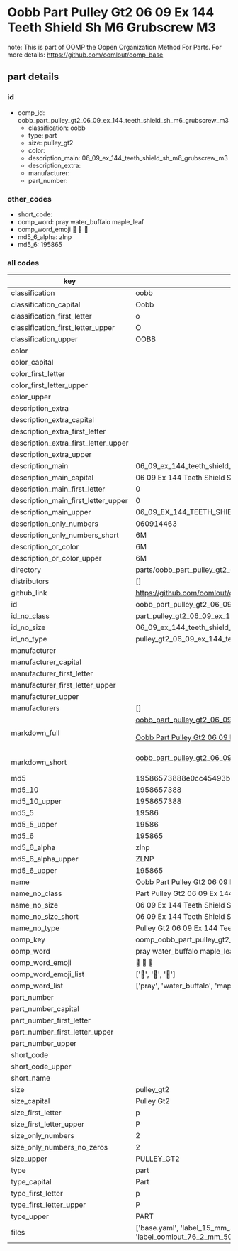 # Oobb Part Pulley Gt2 06 09 Ex 144 Teeth Shield Sh M6 Grubscrew M3  

note: This is part of OOMP the Oopen Organization Method For Parts. For more details: https://github.com/oomlout/oomp_base

##  part details





### id
* oomp_id: oobb_part_pulley_gt2_06_09_ex_144_teeth_shield_sh_m6_grubscrew_m3
  * classification: oobb
  * type: part
  * size: pulley_gt2
  * color: 
  * description_main: 06_09_ex_144_teeth_shield_sh_m6_grubscrew_m3
  * description_extra: 
  * manufacturer: 
  * part_number: 

### other_codes
* short_code: 
* oomp_word: pray water_buffalo maple_leaf
* oomp_word_emoji :pray: :water_buffalo: :maple_leaf:
* md5_6_alpha: zlnp
* md5_6: 195865

### all codes 
| key | value |  
| --- | --- |  
| classification | oobb |  
| classification_capital | Oobb |  
| classification_first_letter | o |  
| classification_first_letter_upper | O |  
| classification_upper | OOBB |  
| color |  |  
| color_capital |  |  
| color_first_letter |  |  
| color_first_letter_upper |  |  
| color_upper |  |  
| description_extra |  |  
| description_extra_capital |  |  
| description_extra_first_letter |  |  
| description_extra_first_letter_upper |  |  
| description_extra_upper |  |  
| description_main | 06_09_ex_144_teeth_shield_sh_m6_grubscrew_m3 |  
| description_main_capital | 06 09 Ex 144 Teeth Shield Sh M6 Grubscrew M3 |  
| description_main_first_letter | 0 |  
| description_main_first_letter_upper | 0 |  
| description_main_upper | 06_09_EX_144_TEETH_SHIELD_SH_M6_GRUBSCREW_M3 |  
| description_only_numbers | 060914463 |  
| description_only_numbers_short | 6M |  
| description_or_color | 6M |  
| description_or_color_upper | 6M |  
| directory | parts/oobb_part_pulley_gt2_06_09_ex_144_teeth_shield_sh_m6_grubscrew_m3 |  
| distributors | [] |  
| github_link | https://github.com/oomlout/oomlout_oomp_part_src/tree/main/parts/oobb_part_pulley_gt2_06_09_ex_144_teeth_shield_sh_m6_grubscrew_m3/working |  
| id | oobb_part_pulley_gt2_06_09_ex_144_teeth_shield_sh_m6_grubscrew_m3 |  
| id_no_class | part_pulley_gt2_06_09_ex_144_teeth_shield_sh_m6_grubscrew_m3 |  
| id_no_size | 06_09_ex_144_teeth_shield_sh_m6_grubscrew_m3 |  
| id_no_type | pulley_gt2_06_09_ex_144_teeth_shield_sh_m6_grubscrew_m3 |  
| manufacturer |  |  
| manufacturer_capital |  |  
| manufacturer_first_letter |  |  
| manufacturer_first_letter_upper |  |  
| manufacturer_upper |  |  
| manufacturers | [] |  
| markdown_full | [oobb_part_pulley_gt2_06_09_ex_144_teeth_shield_sh_m6_grubscrew_m3](https://github.com/oomlout/oomlout_oomp_part_src/tree/main/parts/oobb_part_pulley_gt2_06_09_ex_144_teeth_shield_sh_m6_grubscrew_m3/working)<br>[](https://github.com/oomlout/oomlout_oomp_part_src/tree/main/parts/oobb_part_pulley_gt2_06_09_ex_144_teeth_shield_sh_m6_grubscrew_m3/working)<br>[Oobb Part Pulley Gt2 06 09 Ex 144 Teeth Shield Sh M6 Grubscrew M3](https://github.com/oomlout/oomlout_oomp_part_src/tree/main/parts/oobb_part_pulley_gt2_06_09_ex_144_teeth_shield_sh_m6_grubscrew_m3/working)<br><br> |  
| markdown_short | [oobb_part_pulley_gt2_06_09_ex_144_teeth_shield_sh_m6_grubscrew_m3](https://github.com/oomlout/oomlout_oomp_part_src/tree/main/parts/oobb_part_pulley_gt2_06_09_ex_144_teeth_shield_sh_m6_grubscrew_m3/working)<br><br> |  
| md5 | 19586573888e0cc45493bde3f02f60d5 |  
| md5_10 | 1958657388 |  
| md5_10_upper | 1958657388 |  
| md5_5 | 19586 |  
| md5_5_upper | 19586 |  
| md5_6 | 195865 |  
| md5_6_alpha | zlnp |  
| md5_6_alpha_upper | ZLNP |  
| md5_6_upper | 195865 |  
| name | Oobb Part Pulley Gt2 06 09 Ex 144 Teeth Shield Sh M6 Grubscrew M3 |  
| name_no_class | Part Pulley Gt2 06 09 Ex 144 Teeth Shield Sh M6 Grubscrew M3 |  
| name_no_size | 06 09 Ex 144 Teeth Shield Sh M6 Grubscrew M3 |  
| name_no_size_short | 06 09 Ex 144 Teeth Shield Sh M6 Grubscrew M3 |  
| name_no_type | Pulley Gt2 06 09 Ex 144 Teeth Shield Sh M6 Grubscrew M3 |  
| oomp_key | oomp_oobb_part_pulley_gt2_06_09_ex_144_teeth_shield_sh_m6_grubscrew_m3 |  
| oomp_word | pray water_buffalo maple_leaf |  
| oomp_word_emoji | :pray: :water_buffalo: :maple_leaf: |  
| oomp_word_emoji_list | [':pray:', ':water_buffalo:', ':maple_leaf:'] |  
| oomp_word_list | ['pray', 'water_buffalo', 'maple_leaf'] |  
| part_number |  |  
| part_number_capital |  |  
| part_number_first_letter |  |  
| part_number_first_letter_upper |  |  
| part_number_upper |  |  
| short_code |  |  
| short_code_upper |  |  
| short_name |  |  
| size | pulley_gt2 |  
| size_capital | Pulley Gt2 |  
| size_first_letter | p |  
| size_first_letter_upper | P |  
| size_only_numbers | 2 |  
| size_only_numbers_no_zeros | 2 |  
| size_upper | PULLEY_GT2 |  
| type | part |  
| type_capital | Part |  
| type_first_letter | p |  
| type_first_letter_upper | P |  
| type_upper | PART |  
| files | ['base.yaml', 'label_15_mm_30_mm.pdf', 'label_15_mm_30_mm.svg', 'label_76_2_mm_50_8_mm.pdf', 'label_76_2_mm_50_8_mm.svg', 'label_oomlout_76_2_mm_50_8_mm.pdf', 'label_oomlout_76_2_mm_50_8_mm.svg', 'readme.md', 'working.json', 'working.yaml'] |  
